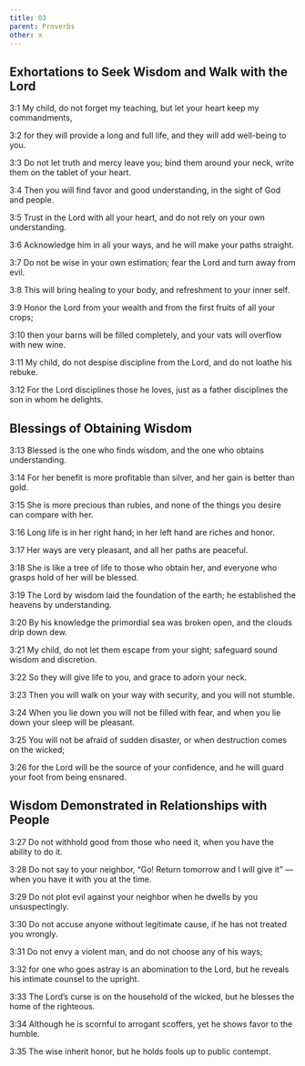 ```yaml
---
title: 03
parent: Proverbs
other: x
---
```


## Exhortations to Seek Wisdom and Walk with the Lord


<a name="3:1">3:1</a> My child, do not forget my teaching, but let your heart keep my commandments,

<a name="3:2">3:2</a> for they will provide a long and full life, and they will add well-being to you.

<a name="3:3">3:3</a> Do not let truth and mercy leave you; bind them around your neck, write them on the tablet of your heart.

<a name="3:4">3:4</a> Then you will find favor and good understanding, in the sight of God and people.

<a name="3:5">3:5</a> Trust in the Lord with all your heart, and do not rely on your own understanding.

<a name="3:6">3:6</a> Acknowledge him in all your ways, and he will make your paths straight.

<a name="3:7">3:7</a> Do not be wise in your own estimation; fear the Lord and turn away from evil.

<a name="3:8">3:8</a> This will bring healing to your body, and refreshment to your inner self.

<a name="3:9">3:9</a> Honor the Lord from your wealth and from the first fruits of all your crops;

<a name="3:10">3:10</a> then your barns will be filled completely, and your vats will overflow with new wine.

<a name="3:11">3:11</a> My child, do not despise discipline from the Lord, and do not loathe his rebuke.

<a name="3:12">3:12</a> For the Lord disciplines those he loves, just as a father disciplines the son in whom he delights.

## Blessings of Obtaining Wisdom


<a name="3:13">3:13</a> Blessed is the one who finds wisdom, and the one who obtains understanding.

<a name="3:14">3:14</a> For her benefit is more profitable than silver, and her gain is better than gold.

<a name="3:15">3:15</a> She is more precious than rubies, and none of the things you desire can compare with her.

<a name="3:16">3:16</a> Long life is in her right hand; in her left hand are riches and honor.

<a name="3:17">3:17</a> Her ways are very pleasant, and all her paths are peaceful.

<a name="3:18">3:18</a> She is like a tree of life to those who obtain her, and everyone who grasps hold of her will be blessed.

<a name="3:19">3:19</a> The Lord by wisdom laid the foundation of the earth; he established the heavens by understanding.

<a name="3:20">3:20</a> By his knowledge the primordial sea was broken open, and the clouds drip down dew.

<a name="3:21">3:21</a> My child, do not let them escape from your sight; safeguard sound wisdom and discretion.

<a name="3:22">3:22</a> So they will give life to you, and grace to adorn your neck.

<a name="3:23">3:23</a> Then you will walk on your way with security, and you will not stumble.

<a name="3:24">3:24</a> When you lie down you will not be filled with fear, and when you lie down your sleep will be pleasant.

<a name="3:25">3:25</a> You will not be afraid of sudden disaster, or when destruction comes on the wicked;

<a name="3:26">3:26</a> for the Lord will be the source of your confidence, and he will guard your foot from being ensnared.

## Wisdom Demonstrated in Relationships with People


<a name="3:27">3:27</a> Do not withhold good from those who need it, when you have the ability to do it.

<a name="3:28">3:28</a> Do not say to your neighbor, “Go! Return tomorrow and I will give it” — when you have it with you at the time.

<a name="3:29">3:29</a> Do not plot evil against your neighbor when he dwells by you unsuspectingly.

<a name="3:30">3:30</a> Do not accuse anyone without legitimate cause, if he has not treated you wrongly.

<a name="3:31">3:31</a> Do not envy a violent man, and do not choose any of his ways;

<a name="3:32">3:32</a> for one who goes astray is an abomination to the Lord, but he reveals his intimate counsel to the upright.

<a name="3:33">3:33</a> The Lord’s curse is on the household of the wicked, but he blesses the home of the righteous.

<a name="3:34">3:34</a> Although he is scornful to arrogant scoffers, yet he shows favor to the humble.

<a name="3:35">3:35</a> The wise inherit honor, but he holds fools up to public contempt.
